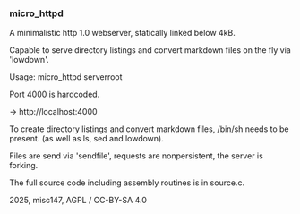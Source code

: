 
### micro_httpd



A minimalistic http 1.0 webserver, statically linked below 4kB.

Capable to serve directory listings and convert markdown files
on the fly via 'lowdown'.


Usage: micro_httpd serverroot

Port 4000 is hardcoded. 

-> http://localhost:4000




To create directory listings and convert markdown files,
/bin/sh needs to be present. (as well as ls, sed and lowdown).



Files are send via 'sendfile', requests are nonpersistent,
the server is forking.


The full source code including assembly routines is in source.c.






2025, misc147, AGPL / CC-BY-SA 4.0


